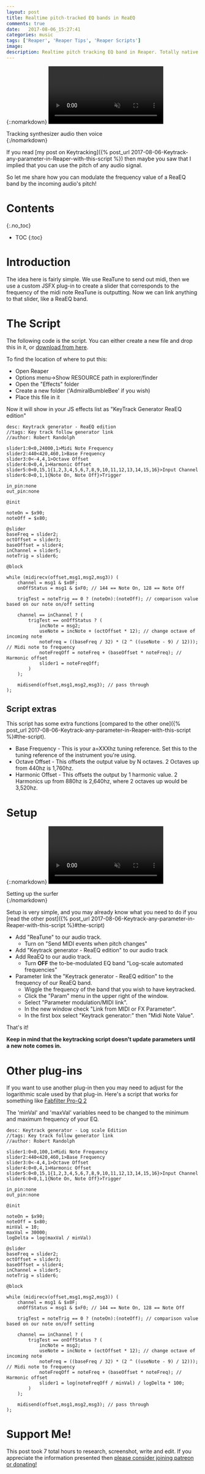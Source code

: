 ```yaml
---
layout: post
title: Realtime pitch-tracked EQ bands in ReaEQ
comments: true
date:   2017-08-06_15:27:41 
categories: music
tags: ['Reaper', 'Reaper Tips', 'Reaper Scripts']
image:
description: Realtime pitch tracking EQ band in Reaper. Totally native!
---
```


{::nomarkdown}
  <video autoplay loop muted class="gifvid">
    <source src="/assets/Reaper/Keytrack/ReaSurfing.mp4" type="video/mp4">
    Your browser does not support the video tag.
  </video>
  <div class="video-caption">Tracking synthesizer audio then voice</div>
{:/nomarkdown}

If you read [my post on Keytracking]({% post_url 2017-08-06-Keytrack-any-parameter-in-Reaper-with-this-script %}) then maybe you saw that I implied that you can use the pitch of any audio signal.

So let me share how you can modulate the frequency value of a ReaEQ band by the incoming audio's pitch!

<!--more-->

# Contents
{:.no_toc}
* TOC
{:toc}

# Introduction

The idea here is fairly simple. We use ReaTune to send out midi, then we use a custom JSFX plug-in to create a slider that corresponds to the frequency of the midi note ReaTune is outputting. Now we can link anything to that slider, like a ReaEQ band.

# The Script

The following code is the script. You can either create a new file and drop this in it, or [download from here](/assets/Reaper/Keytrack/KeyTrackerEQ).

To find the location of where to put this:

* Open Reaper
* Options menu->Show RESOURCE path in explorer/finder
* Open the "Effects" folder
* Create a new folder ('AdmiralBumbleBee' if you wish)
* Place this file in it

Now it will show in your JS effects list as "KeyTrack Generator ReaEQ edition"

```
desc: Keytrack generator - ReaEQ edition
//tags: Key track follow generator link
//author: Robert Randolph

slider1:0<0,24000,1>Midi Note Frequency 
slider2:440<420,460,1>Base Frequency
slider3:0<-4,4,1>Octave Offset
slider4:0<0,4,1>Harmonic Offset
slider5:0<0,15,1{1,2,3,4,5,6,7,8,9,10,11,12,13,14,15,16}>Input Channel
slider6:0<0,1,1{Note On, Note Off}>Trigger

in_pin:none
out_pin:none

@init

noteOn = $x90;
noteOff = $x80;

@slider
baseFreq = slider2;
octOffset = slider3;
baseOffset = slider4;
inChannel = slider5;
noteTrig = slider6;

@block

while (midirecv(offset,msg1,msg2,msg3)) ( 
    channel = msg1 & $x0F;
    onOffStatus = msg1 & $xF0; // 144 == Note On, 128 == Note Off

    trigTest = noteTrig == 0 ? (noteOn):(noteOff); // comparison value based on our note on/off setting

    channel == inChannel ? (
        trigTest == onOffStatus ? (
            incNote = msg2;
            useNote = incNote + (octOffset * 12); // change octave of incoming note
            noteFreq = ((baseFreq / 32) * (2 ^ ((useNote - 9) / 12))); // Midi note to frequency
            noteFreqOff = noteFreq + (baseOffset * noteFreq); // Harmonic offset
            slider1 = noteFreqOff;
        )
    );
    
    midisend(offset,msg1,msg2,msg3); // pass through
);
```

## Script extras

This script has some extra functions [compared to the other one]({% post_url 2017-08-06-Keytrack-any-parameter-in-Reaper-with-this-script %}#the-script).

* Base Frequency - This is your a=XXXhz tuning reference. Set this to the tuning reference of the instrument you're using.
* Octave Offset - This offsets the output value by N octaves. 2 Octaves up from 440hz is 1,760hz. 
* Harmonic Offset - This offsets the output by 1 harmonic value. 2 Harmonics up from 880hz is 2,640hz, where 2 octaves up would be 3,520hz.

# Setup

{::nomarkdown}
  <video autoplay loop muted class="gifvid">
    <source src="/assets/Reaper/Keytrack/SurferSetup.mp4" type="video/mp4">
    Your browser does not support the video tag.
  </video>
  <div class="video-caption">Setting up the surfer</div>
{:/nomarkdown}

Setup is very simple, and you may already know what you need to do if you [read the other post]({% post_url 2017-08-06-Keytrack-any-parameter-in-Reaper-with-this-script %}#the-script)

* Add "ReaTune" to our audio track.
    * Turn on "Send MIDI events when pitch changes"
* Add "Keytrack generator - ReaEQ edition" to our audio track
* Add ReaEQ to our audio track.
    * Turn **OFF** the to-be-modulated EQ band "Log-scale automated frequencies"
* Parameter link the "Keytrack generator - ReaEQ edition" to the frequency of our ReaEQ band.
    * Wiggle the frequency of the band that you wish to have keytracked.
    * Click the "Param" menu in the upper right of the window.
    * Select "Parameter modulation/MIDI link".
    * In the new window check "Link from MIDI or FX Parameter".
    * In the first box select "Keytrack generator:" then "Midi Note Value".
  
That's it!

**Keep in mind that the keytracking script doesn't update parameters until a new note comes in.**

# Other plug-ins

If you want to use another plug-in then you may need to adjust for the logarithmic scale used by that plug-in. Here's a script that works for something like [Fabfilter Pro-Q 2](https://www.fabfilter.com/products/pro-q-2-equalizer-plug-in)

The 'minVal' and 'maxVal' variables need to be changed to the minimum and maximum frequency of your EQ.

```
desc: Keytrack generator - Log scale Edition
//tags: Key track follow generator link
//author: Robert Randolph

slider1:0<0,100,1>Midi Note Frequency 
slider2:440<420,460,1>Base Frequency
slider3:0<-4,4,1>Octave Offset
slider4:0<0,4,1>Harmonic Offset
slider5:0<0,15,1{1,2,3,4,5,6,7,8,9,10,11,12,13,14,15,16}>Input Channel
slider6:0<0,1,1{Note On, Note Off}>Trigger

in_pin:none
out_pin:none

@init

noteOn = $x90;
noteOff = $x80;
minVal = 10;
maxVal = 30000;
logDelta = log(maxVal / minVal)

@slider
baseFreq = slider2;
octOffset = slider3;
baseOffset = slider4;
inChannel = slider5;
noteTrig = slider6;

@block

while (midirecv(offset,msg1,msg2,msg3)) ( 
    channel = msg1 & $x0F;
    onOffStatus = msg1 & $xF0; // 144 == Note On, 128 == Note Off

    trigTest = noteTrig == 0 ? (noteOn):(noteOff); // comparison value based on our note on/off setting

    channel == inChannel ? (
        trigTest == onOffStatus ? (
            incNote = msg2;
            useNote = incNote + (octOffset * 12); // change octave of incoming note
            noteFreq = ((baseFreq / 32) * (2 ^ ((useNote - 9) / 12))); // Midi note to frequency
            noteFreqOff = noteFreq + (baseOffset * noteFreq); // Harmonic offset
            slider1 = log(noteFreqOff / minVal) / logDelta * 100;
        )
    );
    
    midisend(offset,msg1,msg2,msg3); // pass through
);
```

# Support Me!

This post took 7 total hours to research, screenshot, write and edit. If you appreciate the information presented then <a href="/DonateNow/">please consider joining patreon or donating!</a>







